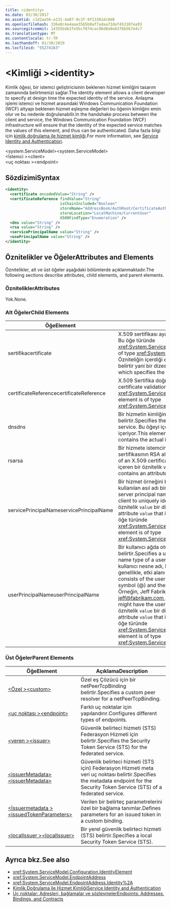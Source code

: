 ```yaml
---
title: <identity>
ms.date: 03/30/2017
ms.assetid: c1d2ae56-e231-4a07-9c3f-9f13381dc0d8
ms.openlocfilehash: 336e8c4a4aae3565b8af7adaa73def453107ea93
ms.sourcegitcommit: 14355b4b2fe5bcf874cac96d0a9e6376b567e4c7
ms.translationtype: MT
ms.contentlocale: tr-TR
ms.lasthandoff: 01/30/2019
ms.locfileid: "55274163"
---
```

# <a name="identity"></a><span data-ttu-id="be099-101">\<Kimliği ></span><span class="sxs-lookup"><span data-stu-id="be099-101">\<identity></span></span>
<span data-ttu-id="be099-102">Kimlik öğesi, bir istemci geliştiricisinin beklenen hizmet kimliğini tasarım zamanında belirtmenizi sağlar.</span><span class="sxs-lookup"><span data-stu-id="be099-102">The identity element allows a client developer to specify at design time the expected identity of the service.</span></span> <span data-ttu-id="be099-103">Anlaşma işlemi istemci ve hizmet arasındaki Windows Communication Foundation (WCF) altyapı beklenen hizmet eşleşme değerleri bu öğenin kimliğini emin olur ve bu nedenle doğrulanabilir.</span><span class="sxs-lookup"><span data-stu-id="be099-103">In the handshake process between the client and service, the Windows Communication Foundation (WCF) infrastructure will ensure that the identity of the expected service matches the values of this element, and thus can be authenticated.</span></span> <span data-ttu-id="be099-104">Daha fazla bilgi için [kimlik doğrulama ile hizmet kimliği](../../../../../docs/framework/wcf/feature-details/service-identity-and-authentication.md).</span><span class="sxs-lookup"><span data-stu-id="be099-104">For more information, see [Service Identity and Authentication](../../../../../docs/framework/wcf/feature-details/service-identity-and-authentication.md).</span></span>  
  
 <span data-ttu-id="be099-105">\<system.ServiceModel></span><span class="sxs-lookup"><span data-stu-id="be099-105">\<system.ServiceModel></span></span>  
<span data-ttu-id="be099-106">\<İstemci ></span><span class="sxs-lookup"><span data-stu-id="be099-106">\<client></span></span>  
<span data-ttu-id="be099-107">\<uç noktası ></span><span class="sxs-lookup"><span data-stu-id="be099-107">\<endpoint></span></span>  
  
## <a name="syntax"></a><span data-ttu-id="be099-108">Sözdizimi</span><span class="sxs-lookup"><span data-stu-id="be099-108">Syntax</span></span>  
  
```xml  
<identity>
  <certificate encodedValue="String" />
  <certificateReference findValue="String"
                        isChainIncluded="Boolean"
                        storeName="AddressBook/AuthRoot/CertificateAuthority/Disallowed/My/Root/TrustedPeople/TrustedPublisher"
                        storeLocation="LocalMachine/CurrentUser"
                        X509FindType="Enumeration" />
  <dns value="String" />
  <rsa value="String" />
  <servicePrincipalName value="String" />
  <usePrincipalName value="String" />
</identity>
```  
  
## <a name="attributes-and-elements"></a><span data-ttu-id="be099-109">Öznitelikler ve Öğeler</span><span class="sxs-lookup"><span data-stu-id="be099-109">Attributes and Elements</span></span>  
 <span data-ttu-id="be099-110">Öznitelikler, alt ve üst öğeler aşağıdaki bölümlerde açıklanmaktadır.</span><span class="sxs-lookup"><span data-stu-id="be099-110">The following sections describe attributes, child elements, and parent elements.</span></span>  
  
### <a name="attributes"></a><span data-ttu-id="be099-111">Öznitelikler</span><span class="sxs-lookup"><span data-stu-id="be099-111">Attributes</span></span>  
 <span data-ttu-id="be099-112">Yok.</span><span class="sxs-lookup"><span data-stu-id="be099-112">None.</span></span>  
  
### <a name="child-elements"></a><span data-ttu-id="be099-113">Alt Öğeler</span><span class="sxs-lookup"><span data-stu-id="be099-113">Child Elements</span></span>  
  
|<span data-ttu-id="be099-114">Öğe</span><span class="sxs-lookup"><span data-stu-id="be099-114">Element</span></span>|<span data-ttu-id="be099-115">Açıklama</span><span class="sxs-lookup"><span data-stu-id="be099-115">Description</span></span>|  
|-------------|-----------------|  
|<span data-ttu-id="be099-116">sertifika</span><span class="sxs-lookup"><span data-stu-id="be099-116">certificate</span></span>|<span data-ttu-id="be099-117">X.509 sertifikası ayarlarını belirtir.</span><span class="sxs-lookup"><span data-stu-id="be099-117">Specifies settings of an X.509 certificate.</span></span> <span data-ttu-id="be099-118">Bu öğe türünde <xref:System.ServiceModel.Configuration.CertificateElement>.</span><span class="sxs-lookup"><span data-stu-id="be099-118">This element is of type <xref:System.ServiceModel.Configuration.CertificateElement>.</span></span> <span data-ttu-id="be099-119">Özniteliğin içerdiği `encodedValue` Bu sertifika tarafından kodlanmış bir değer belirtir yani bir dizesi.</span><span class="sxs-lookup"><span data-stu-id="be099-119">It contains an attribute `encodedValue` that is a string, which specifies the value encoded by this certificate.</span></span>|  
|<span data-ttu-id="be099-120">certificateReference</span><span class="sxs-lookup"><span data-stu-id="be099-120">certificateReference</span></span>|<span data-ttu-id="be099-121">X.509 Sertifika doğrulama ayarlarını belirtir.</span><span class="sxs-lookup"><span data-stu-id="be099-121">Specifies settings for X.509 certificate validation.</span></span> <span data-ttu-id="be099-122">Bu öğe türünde <xref:System.ServiceModel.Configuration.CertificateReferenceElement>.</span><span class="sxs-lookup"><span data-stu-id="be099-122">This element is of type <xref:System.ServiceModel.Configuration.CertificateReferenceElement>.</span></span>|  
|<span data-ttu-id="be099-123">dns</span><span class="sxs-lookup"><span data-stu-id="be099-123">dns</span></span>|<span data-ttu-id="be099-124">Bir hizmetin kimliğini doğrulamak için kullanılan bir X.509 sertifikasının DNS belirtir.</span><span class="sxs-lookup"><span data-stu-id="be099-124">Specifies the DNS of an X.509 certificate used to authenticate a service.</span></span> <span data-ttu-id="be099-125">Bu öğeyi içeren bir öznitelik `value` bir dizedir ve gerçek kimlik içeriyor.</span><span class="sxs-lookup"><span data-stu-id="be099-125">This element contains an attribute `value` that is a string, and contains the actual identity.</span></span>|  
|<span data-ttu-id="be099-126">rsa</span><span class="sxs-lookup"><span data-stu-id="be099-126">rsa</span></span>|<span data-ttu-id="be099-127">Bir hizmete istemcinin kimliğini doğrulamak için kullanılan bir X.509 sertifikasının RSA alanın değerini belirtir.</span><span class="sxs-lookup"><span data-stu-id="be099-127">Specifies the value of the RSA field of an X.509 certificate used to authenticate a service to a client.</span></span> <span data-ttu-id="be099-128">Bu öğeyi içeren bir öznitelik `value` bir dizedir ve gerçek kimlik içeriyor</span><span class="sxs-lookup"><span data-stu-id="be099-128">This element contains an attribute `value` that is a string, and contains the actual identity</span></span>|  
|<span data-ttu-id="be099-129">servicePrincipalName</span><span class="sxs-lookup"><span data-stu-id="be099-129">servicePrincipalName</span></span>|<span data-ttu-id="be099-130">Bir hizmet örneğini benzersiz şekilde tanımlamak için bir istemci tarafından kullanılan asıl adı bir sunucu asıl adı (SPN) kimliğini belirtir.</span><span class="sxs-lookup"><span data-stu-id="be099-130">Specifies a server principal name (SPN) identity, which is the principal name used by a client to uniquely identify an instance of a service.</span></span> <span data-ttu-id="be099-131">Bu öğeyi içeren bir öznitelik `value` bir dizedir ve gerçek asıl adını içerir.</span><span class="sxs-lookup"><span data-stu-id="be099-131">This element contains an attribute `value` that is a string, and contains the actual principal name.</span></span> <span data-ttu-id="be099-132">Bu öğe türünde <xref:System.ServiceModel.Configuration.ServicePrincipalNameElement>.</span><span class="sxs-lookup"><span data-stu-id="be099-132">This element is of type <xref:System.ServiceModel.Configuration.ServicePrincipalNameElement>.</span></span>|  
|<span data-ttu-id="be099-133">userPrincipalName</span><span class="sxs-lookup"><span data-stu-id="be099-133">userPrincipalName</span></span>|<span data-ttu-id="be099-134">Bir kullanıcı ağda oturum açma adı türü bir kullanıcı asıl adı (UPN) kimliğini belirtir.</span><span class="sxs-lookup"><span data-stu-id="be099-134">Specifies a user principal name (UPN) identity, which is the logon name type of a user on a network.</span></span> <span data-ttu-id="be099-135">Ardından Active Directory'de kullanılan kullanıcı nesne adı, kullanıcı asıl adı oluşur simgesini (\@) ve ardından, genellikle, etki alanı adı sistemi üst etki alanı.</span><span class="sxs-lookup"><span data-stu-id="be099-135">The user principal name consists of the user object name used in Active Directory, followed by the at symbol (\@) and then, typically, the Domain Name System parent domain.</span></span> <span data-ttu-id="be099-136">Örneğin, Jeff Fabrikam.com etki alanı ağacındaki kullanıcı asıl adı olabilir [ jeff@fabrikam.com ](mailto:jeffsmith@fabrikam.com).</span><span class="sxs-lookup"><span data-stu-id="be099-136">For example, Jeff in the Fabrikam.com domain tree might have the user principal name [jeff@fabrikam.com](mailto:jeffsmith@fabrikam.com).</span></span>  <span data-ttu-id="be099-137">Bu öğeyi içeren bir öznitelik `value` bir dizedir ve gerçek asıl adını içerir.</span><span class="sxs-lookup"><span data-stu-id="be099-137">This element contains an attribute `value` that is a string, and contains the actual principal name.</span></span> <span data-ttu-id="be099-138">Bu öğe türünde <xref:System.ServiceModel.Configuration.UserPrincipalNameElement>.</span><span class="sxs-lookup"><span data-stu-id="be099-138">This element is of type <xref:System.ServiceModel.Configuration.UserPrincipalNameElement>.</span></span>|  
  
### <a name="parent-elements"></a><span data-ttu-id="be099-139">Üst Öğeler</span><span class="sxs-lookup"><span data-stu-id="be099-139">Parent Elements</span></span>  
  
|<span data-ttu-id="be099-140">Öğe</span><span class="sxs-lookup"><span data-stu-id="be099-140">Element</span></span>|<span data-ttu-id="be099-141">Açıklama</span><span class="sxs-lookup"><span data-stu-id="be099-141">Description</span></span>|  
|-------------|-----------------|  
|[<span data-ttu-id="be099-142">\<Özel ></span><span class="sxs-lookup"><span data-stu-id="be099-142">\<custom></span></span>](../../../../../docs/framework/configure-apps/file-schema/wcf/custom.md)|<span data-ttu-id="be099-143">Özel eş Çözücü için bir netPeerTcpBinding belirtir.</span><span class="sxs-lookup"><span data-stu-id="be099-143">Specifies a custom peer resolver for a netPeerTcpBinding.</span></span>|  
|[<span data-ttu-id="be099-144">\<uç noktası ></span><span class="sxs-lookup"><span data-stu-id="be099-144">\<endpoint></span></span>](https://msdn.microsoft.com/library/13aa23b7-2f08-4add-8dbf-a99f8127c017)|<span data-ttu-id="be099-145">Farklı uç noktalar için yapılandırır.</span><span class="sxs-lookup"><span data-stu-id="be099-145">Configures different types of endpoints.</span></span>|  
|[<span data-ttu-id="be099-146">\<veren ></span><span class="sxs-lookup"><span data-stu-id="be099-146">\<issuer></span></span>](../../../../../docs/framework/configure-apps/file-schema/wcf/issuer.md)|<span data-ttu-id="be099-147">Güvenlik belirteci hizmeti (STS) Federasyon Hizmeti için belirtir.</span><span class="sxs-lookup"><span data-stu-id="be099-147">Specifies the Security Token Service (STS) for the federated service.</span></span>|  
|[<span data-ttu-id="be099-148">\<issuerMetadata></span><span class="sxs-lookup"><span data-stu-id="be099-148">\<issuerMetadata></span></span>](../../../../../docs/framework/configure-apps/file-schema/wcf/issuermetadata.md)|<span data-ttu-id="be099-149">Güvenlik belirteci hizmeti (STS için) Federasyon Hizmeti meta veri uç noktası belirtir.</span><span class="sxs-lookup"><span data-stu-id="be099-149">Specifies the metadata endpoint for the Security Token Service (STS) of a federated service.</span></span>|  
|[<span data-ttu-id="be099-150">\<İssuermetadata ></span><span class="sxs-lookup"><span data-stu-id="be099-150">\<issuedTokenParameters></span></span>](../../../../../docs/framework/configure-apps/file-schema/wcf/issuedtokenparameters.md)|<span data-ttu-id="be099-151">Verilen bir belirteç parametrelerini özel bir bağlama tanımlar.</span><span class="sxs-lookup"><span data-stu-id="be099-151">Defines parameters for an issued token in a custom binding.</span></span>|  
|[<span data-ttu-id="be099-152">\<localIssuer ></span><span class="sxs-lookup"><span data-stu-id="be099-152">\<localIssuer></span></span>](../../../../../docs/framework/configure-apps/file-schema/wcf/localissuer.md)|<span data-ttu-id="be099-153">Bir yerel güvenlik belirteci hizmeti (STS) belirtir.</span><span class="sxs-lookup"><span data-stu-id="be099-153">Specifies a local Security Token Service (STS).</span></span>|  
  
## <a name="see-also"></a><span data-ttu-id="be099-154">Ayrıca bkz.</span><span class="sxs-lookup"><span data-stu-id="be099-154">See also</span></span>
- <xref:System.ServiceModel.Configuration.IdentityElement>
- <xref:System.ServiceModel.EndpointAddress>
- <xref:System.ServiceModel.EndpointAddress.Identity%2A>
- [<span data-ttu-id="be099-155">Kimlik Doğrulama ile Hizmet Kimliği</span><span class="sxs-lookup"><span data-stu-id="be099-155">Service Identity and Authentication</span></span>](../../../../../docs/framework/wcf/feature-details/service-identity-and-authentication.md)
- [<span data-ttu-id="be099-156">Uç noktalar: Adresleri, bağlamalar ve sözleşmeler</span><span class="sxs-lookup"><span data-stu-id="be099-156">Endpoints: Addresses, Bindings, and Contracts</span></span>](../../../../../docs/framework/wcf/feature-details/endpoints-addresses-bindings-and-contracts.md)
